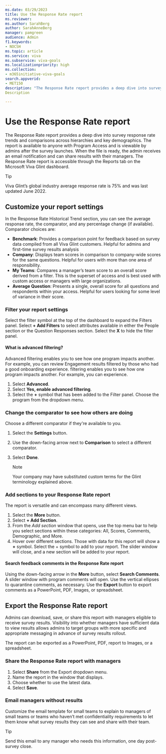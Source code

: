```yaml
---
ms.date: 03/29/2023
title: Use the Response Rate report 
ms.reviewer: 
ms.author: SarahBerg
author: SarahAnneBerg
manager: pamgreen
audience: Admin
f1.keywords:
- NOCSH
ms.topic: article
ms.service: viva
ms.subservice: viva-goals
ms.localizationpriority: high
ms.collection:  
- m365initiative-viva-goals  
search.appverid:
- MET150
description: "The Response Rate report provides a deep dive into survey response rates across hierarchies and key demographics".
Description 

---
```


# Use the Response Rate report 

The Response Rate report provides a deep dive into survey response rate trends and comparisons across hierarchies and key demographics. The report is available to anyone with Program Access and is viewable by admins after the survey launches. When the file is ready, the admin receives an email notification and can share results with their managers. The Response Rate report is accessible through the Reports tab on the Microsoft Viva Glint dashboard. 

  > [!TIP]
  >Viva Glint’s global industry average response rate is 75% and was last updated June 2022. 

## Customize your report settings 

In the Response Rate Historical Trend section, you can see the average response rate, the comparator, and any percentage change (if available). Comparator choices are: 

- **Benchmark**: Provides a comparison point for feedback based on survey data compiled from all Viva Glint customers. Helpful for admins and first-time survey results analysis 
- **Company**: Displays team scores in comparison to company-wide scores for the same questions. Helpful for users with more than one area of responsibility. 
- **My Teams**: Compares a manager’s team score to an overall score derived from a filter. This is the superset of access and is best used with custom access or managers with large organizations. 
- **Average Question**: Presents a single, overall score for all questions and respondents within your access. Helpful for users looking for some level of variance in their score. 

### Filter your report settings 

Select the filter symbol at the top of the dashboard to expand the Filters panel. Select **+ Add Filters** to select attributes available in either the People section or the Question Responses section. Select the **X** to hide the filter panel. 

#### What is advanced filtering? 

Advanced filtering enables you to see how one program impacts another. For example, you can review Engagement results filtered by those who had a good onboarding experience. filtering enables you to see how one program impacts another. For example, you can experience. 

1. Select **Advanced**. 
2. Select **Yes, enable advanced filtering**. 
3. Select the **+** symbol that has been added to the Filter panel. Choose the program from the dropdown menu.

### Change the comparator to see how others are doing 

Choose a different comparator if they're available to you. 

1. Select the **Settings** button. 
2. Use the down-facing arrow next to **Comparison** to select a different comparator. 
3. Select **Done**.  

   > [!NOTE]
   > Your company may have substituted custom terms for the Glint terminology explained above.

### Add sections to your Response Rate report 

The report is versatile and can encompass many different views. 

1. Select the **More** button. 
2. Select **+ Add Section**. 
3. From the *Add section* window that opens, use the top menu bar to help you select sections within these categories: All, Scores, Comments, Demographic, and More. 
4. Hover over different sections. Those with data for this report will show a **+** symbol. Select the + symbol to add to your report. The slider window will close, and a new section will be added to your report. 

#### Search feedback comments in the Response Rate report 

Using the down-facing arrow in the **More** button, select **Search Comments**. A slider window with program comments will open. Use the vertical ellipses to quarantine comments, as necessary. Use the **Export** button to export comments as a PowerPoint, PDF, Images, or spreadsheet. 

## Export the Response Rate report 

Admins can download, save, or share this report with managers eligible to receive survey results. Visibility into whether managers have sufficient data to view results allows admins to target groups with more specific and appropriate messaging in advance of survey results rollout.  

The report can be exported as a PowerPoint, PDF, report to Images, or a spreadsheet. 

### Share the Response Rate report with managers 

1. Select **Share** from the Export dropdown menu. 
2. Name the report in the window that displays. 
3. Choose whether to use the latest data. 
4. Select **Save**. 

### Email managers without results  

Customize the email template for small teams to explain to managers of small teams or teams who haven’t met confidentiality requirements to let them know what survey results they can see and share with their team.  

  > [!TIP]
  >Send this email to any manager who needs this information, one day post-survey close.    